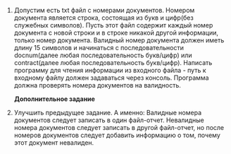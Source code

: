 1. Допустим есть txt файл с номерами документов.
   Номером документа является строка, состоящая из букв и цифр(без
   служебных символов).
   Пусть этот файл содержит каждый номер документа с новой строки и в
   строке никакой другой информации, только номер документа.
   Валидный номер документа должен иметь длину 15 символов и
   начинаться с последовательности docnum(далее любая
   последовательность букв/цифр) или contract(далее любая
   последовательность букв/цифр).
   Написать программу для чтения информации из входного файла - путь к
   входному файлу должен задаваться через консоль.
   Программа должна проверять номера документов на валидность.
   
   **Дополнительное задание**
2. Улучшить предыдущее задание. А именно:
   Валидные номера документов следует записать в один файл-отчет.
   Невалидные номера документов следует записать в другой файл-отчет,
   но после номеров документов следует добавить информацию о том,
   почему этот документ невалиден.